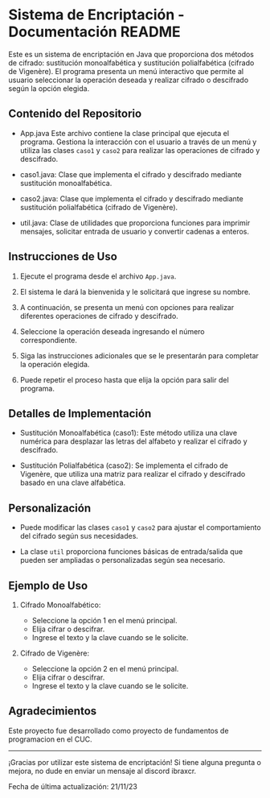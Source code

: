 # Sistema de Encriptación - Documentación README

Este es un sistema de encriptación en Java que proporciona dos métodos de cifrado: sustitución monoalfabética y sustitución polialfabética (cifrado de Vigenère). El programa presenta un menú interactivo que permite al usuario seleccionar la operación deseada y realizar cifrado o descifrado según la opción elegida.

## Contenido del Repositorio

- App.java Este archivo contiene la clase principal que ejecuta el programa. Gestiona la interacción con el usuario a través de un menú y utiliza las clases `caso1` y `caso2` para realizar las operaciones de cifrado y descifrado.

- caso1.java: Clase que implementa el cifrado y descifrado mediante sustitución monoalfabética.

- caso2.java: Clase que implementa el cifrado y descifrado mediante sustitución polialfabética (cifrado de Vigenère).

- util.java: Clase de utilidades que proporciona funciones para imprimir mensajes, solicitar entrada de usuario y convertir cadenas a enteros.

## Instrucciones de Uso

1. Ejecute el programa desde el archivo `App.java`.

2. El sistema le dará la bienvenida y le solicitará que ingrese su nombre.

3. A continuación, se presenta un menú con opciones para realizar diferentes operaciones de cifrado y descifrado.

4. Seleccione la operación deseada ingresando el número correspondiente.

5. Siga las instrucciones adicionales que se le presentarán para completar la operación elegida.

6. Puede repetir el proceso hasta que elija la opción para salir del programa.

## Detalles de Implementación

- Sustitución Monoalfabética (caso1): Este método utiliza una clave numérica para desplazar las letras del alfabeto y realizar el cifrado y descifrado.

- Sustitución Polialfabética (caso2): Se implementa el cifrado de Vigenère, que utiliza una matriz para realizar el cifrado y descifrado basado en una clave alfabética.

## Personalización

- Puede modificar las clases `caso1` y `caso2` para ajustar el comportamiento del cifrado según sus necesidades.

- La clase `util` proporciona funciones básicas de entrada/salida que pueden ser ampliadas o personalizadas según sea necesario.

## Ejemplo de Uso

1. Cifrado Monoalfabético:
   - Seleccione la opción 1 en el menú principal.
   - Elija cifrar o descifrar.
   - Ingrese el texto y la clave cuando se le solicite.

2. Cifrado de Vigenère:
   - Seleccione la opción 2 en el menú principal.
   - Elija cifrar o descifrar.
   - Ingrese el texto y la clave cuando se le solicite.

## Agradecimientos

Este proyecto fue desarrollado como proyecto de fundamentos de programacion en el CUC.

---

¡Gracias por utilizar este sistema de encriptación! Si tiene alguna pregunta o mejora, no dude en enviar un mensaje al discord ibraxcr.

Fecha de última actualización: 21/11/23